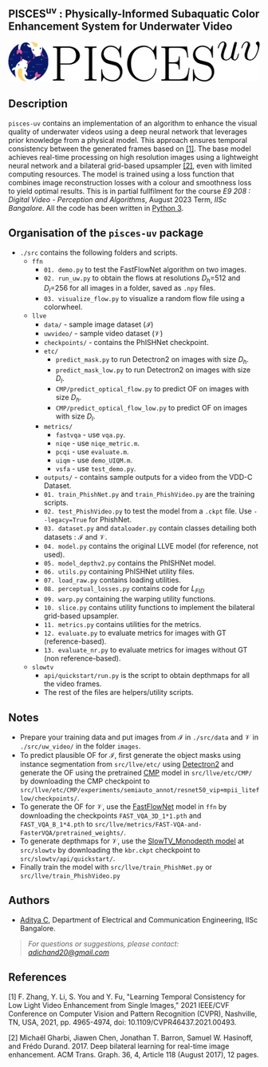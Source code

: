 ## PISCES<sup>uv</sup> : Physically-Informed Subaquatic Color Enhancement System for Underwater Video

![alt text](logo.png "pisces")

## Description
`pisces-uv` contains an implementation of an algorithm to enhance the visual quality of underwater videos using a deep neural network that leverages prior knowledge from a physical model. This approach ensures temporal consistency between the generated frames based on [[1]](https://ieeexplore.ieee.org/document/9578889). The base model achieves real-time processing on high resolution images using a lightweight neural network and a bilateral grid-based upsampler [[2]](https://groups.csail.mit.edu/graphics/hdrnet/), even with limited computing resources. The model is trained using a loss function that combines image reconstruction losses with a colour and smoothness loss to yield optimal results. This is in partial fullfilment for the course _E9 208 : Digital Video - Perception and Algorithms_, August 2023 Term, _IISc Bangalore_. All the code has been written in [Python 3](https://www.python.org).

## Organisation of the `pisces-uv` package
* `./src` contains the following folders and scripts.
    * `ffn`
        - `01. demo.py` to test the FastFlowNet algorithm on two images.
        - `02. run_uw.py` to obtain the flows at resolutions $D_h$=512 and $D_l$=256 for all images in a folder, saved as `.npy` files.
        - `03. visualize_flow.py` to visualize a random flow file using a colorwheel.
    * `llve`
        - `data/` - sample image dataset ($\mathcal{I}$)
        - `uwvideo/` - sample video dataset ($\mathcal{V}$)
        - `checkpoints/` - contains the PhISHNet checkpoint.
        - `etc/`
            - `predict_mask.py` to run Detectron2 on images with size $D_h$.
            - `predict_mask_low.py` to run Detectron2 on images with size $D_l$.
            - `CMP/predict_optical_flow.py` to predict OF on images with size $D_h$.
            - `CMP/predict_optical_flow_low.py` to predict OF on images with size $D_l$.
        - `metrics/`
            - `fastvqa` - use `vqa.py`.
            - `niqe` - use `niqe_metric.m`.     
            - `pcqi` - use `evaluate.m`.     
            - `uiqm` - use `demo_UIQM.m`.     
            - `vsfa` - use `test_demo.py`.     
        - `outputs/` - contains sample outputs for a video from the VDD-C Dataset.
        - `01. train_PhishNet.py` and `train_PhishVideo.py` are the training scripts.
        - `02. test_PhishVideo.py` to test the model from a `.ckpt` file. Use `--legacy=True` for PhishNet.
        - `03. dataset.py` and `dataloader.py` contain classes detailing both datasets : $\mathcal{I}$ and $\mathcal{V}$.
        - `04. model.py` contains the original LLVE model (for reference, not used).
        - `05. model_depthv2.py` contains the PhISHNet model.
        - `06. utils.py` containing PhISHNet utility files. 
        - `07. load_raw.py` contains loading utilities. 
        - `08. perceptual_losses.py` contains code for $L_{FID}$
        - `09. warp.py` containing the warping utility functions.
        - `10. slice.py` contains utility functions to implement the bilateral grid-based upsampler.
        - `11. metrics.py` contains utilities for the metrics.
        - `12. evaluate.py` to evaluate metrics for images with GT (reference-based).
        - `13. evaluate_nr.py` to evaluate metrics for images without GT (non reference-based).
    * `slowtv`
        - `api/quickstart/run.py` is the script to obtain depthmaps for all the video frames.
        - The rest of the files are helpers/utility scripts.

## Notes

- Prepare your training data and put images from $\mathcal{I}$ in `./src/data` and $\mathcal{V}$ in `./src/uw_video/` in the folder `images`.
- To predict plausible OF for $\mathcal{I}$, first generate the object masks using instance segmentation from `src/llve/etc/` using [Detectron2](https://github.com/facebookresearch/detectron2) and generate the OF using the pretrained [CMP](https://github.com/XiaohangZhan/conditional-motion-propagation) model in `src/llve/etc/CMP/` by downloading the CMP checkpoint to `src/llve/etc/CMP/experiments/semiauto_annot/resnet50_vip+mpii_liteflow/checkpoints/`.
- To generate the OF for $\mathcal{V}$, use the [FastFlowNet](https://github.com/ltkong218/FastFlowNet) model in `ffn` by downloading the checkpoints `FAST_VQA_3D_1*1.pth` and `FAST_VQA_B_1*4.pth` to `src/llve/metrics/FAST-VQA-and-FasterVQA/pretrained_weights/`.
- To generate depthmaps for $\mathcal{V}$, use the [SlowTV_Monodepth model](https://github.com/jspenmar/slowtv_monodepth/tree/main/src) at `src/slowtv` by downloading the `kbr.ckpt` checkpoint to `src/slowtv/api/quickstart/`.
- Finally train the model with `src/llve/train_PhishNet.py` or `src/llve/train_PhishVideo.py`

## Authors
* [Aditya C](mailto:adichand20@gmail.com), Department of Electrical and Communication Engineering, IISc Bangalore.
> *For questions or suggestions, please contact: adichand20@gmail.com*

## References
<a id="1">[1]</a> 
F. Zhang, Y. Li, S. You and Y. Fu, "Learning Temporal Consistency for Low Light Video Enhancement from Single Images," 2021 IEEE/CVF Conference on Computer Vision and Pattern Recognition (CVPR), Nashville, TN, USA, 2021, pp. 4965-4974, doi: 10.1109/CVPR46437.2021.00493.

<a id="2">[2]</a> 
Michaël Gharbi, Jiawen Chen, Jonathan T. Barron, Samuel W. Hasinoff, and Frédo Durand. 2017. Deep bilateral learning for real-time image enhancement. ACM Trans. Graph. 36, 4, Article 118 (August 2017), 12 pages.
